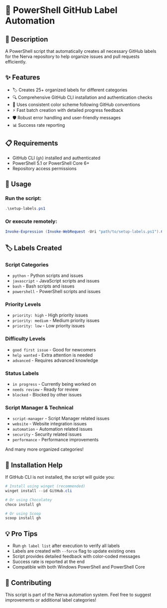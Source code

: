 # 🚀 PowerShell GitHub Label Automation

## 📝 Description

A PowerShell script that automatically creates all necessary GitHub labels for the Nerva repository to help organize issues and pull requests efficiently.

## ✨ Features

- 🏷️ Creates 25+ organized labels for different categories
- 🔍 Comprehensive GitHub CLI installation and authentication checks
- 🎨 Uses consistent color scheme following GitHub conventions
- ⚡ Fast batch creation with detailed progress feedback
- 🛡️ Robust error handling and user-friendly messages
- 📊 Success rate reporting

## 📋 Requirements

- GitHub CLI (`gh`) installed and authenticated
- PowerShell 5.1 or PowerShell Core 6+
- Repository access permissions

## 🚀 Usage

### Run the script:
```powershell
.\setup-labels.ps1
```

### Or execute remotely:
```powershell
Invoke-Expression (Invoke-WebRequest -Uri "path/to/setup-labels.ps1").Content
```

## 🏷️ Labels Created

### Script Categories
- `python` - Python scripts and issues
- `javascript` - JavaScript scripts and issues  
- `bash` - Bash scripts and issues
- `powershell` - PowerShell scripts and issues

### Priority Levels
- `priority: high` - High priority issues
- `priority: medium` - Medium priority issues
- `priority: low` - Low priority issues

### Difficulty Levels
- `good first issue` - Good for newcomers
- `help wanted` - Extra attention is needed
- `advanced` - Requires advanced knowledge

### Status Labels
- `in progress` - Currently being worked on
- `needs review` - Ready for review
- `blocked` - Blocked by other issues

### Script Manager & Technical
- `script-manager` - Script Manager related issues
- `website` - Website integration issues
- `automation` - Automation related issues
- `security` - Security related issues
- `performance` - Performance improvements

And many more organized categories!

## 🔧 Installation Help

If GitHub CLI is not installed, the script will guide you:

```powershell
# Install using winget (recommended)
winget install --id GitHub.cli

# Or using Chocolatey
choco install gh

# Or using Scoop
scoop install gh
```

## 💡 Pro Tips

- Run `gh label list` after execution to verify all labels
- Labels are created with `--force` flag to update existing ones
- Script provides detailed feedback with color-coded messages
- Success rate is reported at the end
- Compatible with both Windows PowerShell and PowerShell Core

## 🤝 Contributing

This script is part of the Nerva automation system. Feel free to suggest improvements or additional label categories!
